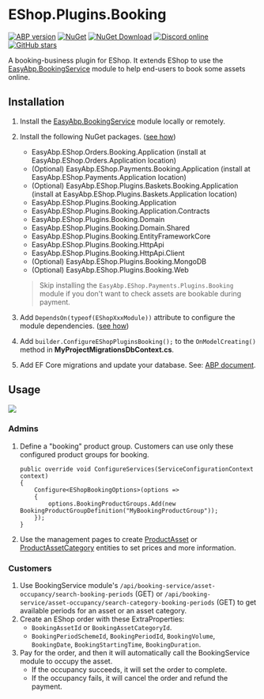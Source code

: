 # EShop.Plugins.Booking

[![ABP version](https://img.shields.io/badge/dynamic/xml?style=flat-square&color=yellow&label=abp&query=%2F%2FProject%2FPropertyGroup%2FAbpVersion&url=https%3A%2F%2Fraw.githubusercontent.com%2FEasyAbp%2FEShop%2Fmaster%2FDirectory.Build.props)](https://abp.io)
[![NuGet](https://img.shields.io/nuget/v/EasyAbp.EShop.Plugins.Booking.Domain.Shared.svg?style=flat-square)](https://www.nuget.org/packages/EasyAbp.EShop.Plugins.Booking.Domain.Shared)
[![NuGet Download](https://img.shields.io/nuget/dt/EasyAbp.EShop.Plugins.Booking.Domain.Shared.svg?style=flat-square)](https://www.nuget.org/packages/EasyAbp.EShop.Plugins.Booking.Domain.Shared)
[![Discord online](https://badgen.net/discord/online-members/S6QaezrCRq?label=Discord)](https://discord.gg/S6QaezrCRq)
[![GitHub stars](https://img.shields.io/github/stars/EasyAbp/EShop?style=social)](https://www.github.com/EasyAbp/EShop)

A booking-business plugin for EShop. It extends EShop to use the [EasyAbp.BookingService](https://github.com/EasyAbp/BookingService) module to help end-users to book some assets online.

## Installation

1. Install the [EasyAbp.BookingService](https://github.com/EasyAbp/BookingService) module locally or remotely.

1. Install the following NuGet packages. ([see how](https://github.com/EasyAbp/EasyAbpGuide/blob/master/docs/How-To.md#add-nuget-packages))

    * EasyAbp.EShop.Orders.Booking.Application (install at EasyAbp.EShop.Orders.Application location)
    * (Optional) EasyAbp.EShop.Payments.Booking.Application (install at EasyAbp.EShop.Payments.Application location)
    * (Optional) EasyAbp.EShop.Plugins.Baskets.Booking.Application (install at EasyAbp.EShop.Plugins.Baskets.Application location)
    * EasyAbp.EShop.Plugins.Booking.Application
    * EasyAbp.EShop.Plugins.Booking.Application.Contracts
    * EasyAbp.EShop.Plugins.Booking.Domain
    * EasyAbp.EShop.Plugins.Booking.Domain.Shared
    * EasyAbp.EShop.Plugins.Booking.EntityFrameworkCore
    * EasyAbp.EShop.Plugins.Booking.HttpApi
    * EasyAbp.EShop.Plugins.Booking.HttpApi.Client
    * (Optional) EasyAbp.EShop.Plugins.Booking.MongoDB
    * (Optional) EasyAbp.EShop.Plugins.Booking.Web

   > Skip installing the `EasyAbp.EShop.Payments.Plugins.Booking` module if you don't want to check assets are bookable during payment.

1. Add `DependsOn(typeof(EShopXxxModule))` attribute to configure the module dependencies. ([see how](https://github.com/EasyAbp/EasyAbpGuide/blob/master/docs/How-To.md#add-module-dependencies))

1. Add `builder.ConfigureEShopPluginsBooking();` to the `OnModelCreating()` method in **MyProjectMigrationsDbContext.cs**.

1. Add EF Core migrations and update your database. See: [ABP document](https://docs.abp.io/en/abp/latest/Tutorials/Part-1?UI=MVC&DB=EF#add-database-migration).

## Usage

[![](https://mermaid.ink/img/pako:eNrFlU1v2zAMhv-KoMtWIO3uxhCg6wLs1qzBbrkoEp0IlSWPkjZ4Rf_7qI84TpA2LTBgOVmU-JB8RTFPXDoFvOEefkawEr5qsUXRrS2jn4jB2dhtAMv6hwe8ns-_OPeo7XYF-EtLaNj3CDiwDVnFxgALugPWOmTCewi-uB77XBMlwRr2ACGi9awH1E75oziL1c71N_eoAH3D7hBEACZyIEIxlzbYbx12JRITVrEgcEufKYfCmkJG5tLErbb-pmbVsIX1ESn1HRTWp1yE9mNVnzc4_1iPZ1hORzt7G8POof6TF98oBQN4NQ19EuuMfheDn6lkFDCvmcziqDPyLcXQgQ0k4Iq0IZFYXyz5ilLMrONRxtXlH8lVcf9LsLGaUbJqeZNod67rDYQSrCr3Rnr1VK9Ku-_uvNortfdcBPeeJs77S6FP_S4Lei9l7If6YMvdRfNYrLfJSMSrsw_55WSSs7ByYAg-mjBSM2_cfcibB7wwYeLqo5RA56uGLxd0MiqmlzZpbzAeJvRWaPNuNHmCOYBTWWnuILQxjZ_TLgGrXplpZXJ2Q2F98MwHEaK__N574lJ6s0OXzYjBZM4OFJ_xDrCjVqDR_pRwa06p0UzkDX0qaAWpvuZr-0xHY6_oHSyUDg550wpSacbT7F8NVvImYIT9ofr3UE89_wU5QDGI)](https://mermaid-js.github.io/mermaid-live-editor/edit#pako:eNrFlU1v2zAMhv-KoMtWIO3uxhCg6wLs1qzBbrkoEp0IlSWPkjZ4Rf_7qI84TpA2LTBgOVmU-JB8RTFPXDoFvOEefkawEr5qsUXRrS2jn4jB2dhtAMv6hwe8ns-_OPeo7XYF-EtLaNj3CDiwDVnFxgALugPWOmTCewi-uB77XBMlwRr2ACGi9awH1E75oziL1c71N_eoAH3D7hBEACZyIEIxlzbYbx12JRITVrEgcEufKYfCmkJG5tLErbb-pmbVsIX1ESn1HRTWp1yE9mNVnzc4_1iPZ1hORzt7G8POof6TF98oBQN4NQ19EuuMfheDn6lkFDCvmcziqDPyLcXQgQ0k4Iq0IZFYXyz5ilLMrONRxtXlH8lVcf9LsLGaUbJqeZNod67rDYQSrCr3Rnr1VK9Ku-_uvNortfdcBPeeJs77S6FP_S4Lei9l7If6YMvdRfNYrLfJSMSrsw_55WSSs7ByYAg-mjBSM2_cfcibB7wwYeLqo5RA56uGLxd0MiqmlzZpbzAeJvRWaPNuNHmCOYBTWWnuILQxjZ_TLgGrXplpZXJ2Q2F98MwHEaK__N574lJ6s0OXzYjBZM4OFJ_xDrCjVqDR_pRwa06p0UzkDX0qaAWpvuZr-0xHY6_oHSyUDg550wpSacbT7F8NVvImYIT9ofr3UE89_wU5QDGI)

### Admins

1. Define a "booking" product group. Customers can use only these configured product groups for booking.
   ```CSharp
   public override void ConfigureServices(ServiceConfigurationContext context)
   {
       Configure<EShopBookingOptions>(options =>
       {
           options.BookingProductGroups.Add(new BookingProductGroupDefinition("MyBookingProductGroup"));
       });
   }
   ```
2. Use the management pages to create [ProductAsset](https://github.com/EasyAbp/EShop/blob/dev/plugins/Booking/src/EasyAbp.EShop.Plugins.Booking.Domain/EasyAbp/EShop/Plugins/Booking/ProductAssets/ProductAsset.cs) or [ProductAssetCategory](https://github.com/EasyAbp/EShop/blob/dev/plugins/Booking/src/EasyAbp.EShop.Plugins.Booking.Domain/EasyAbp/EShop/Plugins/Booking/ProductAssetCategories/ProductAssetCategory.cs) entities to set prices and more information.

### Customers

1. Use BookingService module's `/api/booking-service/asset-occupancy/search-booking-periods` (GET) or `/api/booking-service/asset-occupancy/search-category-booking-periods` (GET) to get available periods for an asset or an asset category.
2. Create an EShop order with these ExtraProperties:
   * `BookingAssetId` or `BookingAssetCategoryId`.
   * `BookingPeriodSchemeId`, `BookingPeriodId`, `BookingVolume`, `BookingDate`, `BookingStartingTime`, `BookingDuration`.
3. Pay for the order, and then it will automatically call the BookingService module to occupy the asset.
   * If the occupancy succeeds, it will set the order to complete.
   * If the occupancy fails, it will cancel the order and refund the payment.
